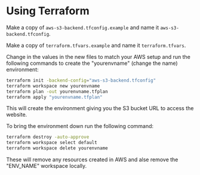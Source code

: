 # Using Terraform

Make a copy of `aws-s3-backend.tfconfig.example` and name it `aws-s3-backend.tfconfig`. 

Make a copy of `terraform.tfvars.example` and name it `terraform.tfvars`.

Change in the values in the new files to match your AWS setup and run the following commands to create the "yourenvname" (change the name) environment:

```bash
terraform init -backend-config="aws-s3-backend.tfconfig"
terraform workspace new yourenvname
terraform plan -out yourenvname.tfplan
terraform apply "yourenvname.tfplan"
```

This will create the environment giving you the S3 bucket URL to access the website.

To bring the environment down run the following command:
```bash
terraform destroy -auto-approve
terraform workspace select default
terraform workspace delete yourenvname
```

These will remove any resources created in AWS and alse remove the "ENV_NAME" workspace locally.